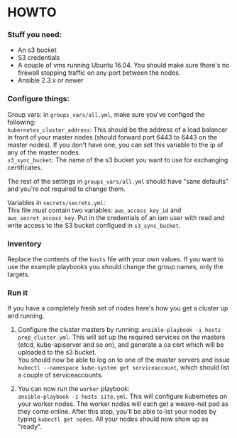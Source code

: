 # HOWTO

### Stuff you need:
- An s3 bucket
- S3 credentials
- A couple of vms running Ubuntu 16.04. You should make sure there's no firewall stopping traffic on any port between the nodes.
- Ansible 2.3.x or newer

### Configure things:
Group vars: in `groups_vars/all.yml`, make sure you've configed the following:   
`kubernetes_cluster_address`: This should be the address of a load balancer in front of your master nodes (should forward port 6443 to 6443 on the master nodes). If you don't have one, you can set this variable to the ip of any of the master nodes.   
`s3_sync_bucket`: The name of the s3 bucket you want to use for exchanging certificates.

The rest of the settings in `groups_vars/all.yml` should have "sane defaults" and you're not required to change them.

Variables in `secrets/secrets.yml`:   
This file _must_ contain two variables:
`aws_access_key_id` and `aws_secret_access_key`. Put in the credentials of an iam user with read and write access to the S3 bucket configued in `s3_sync_bucket`.

### Inventory
Replace the contents of the `hosts` file with your own values. If you want to use the example playbooks you should change the group names, only the targets.

### Run it
If you have a completely fresh set of nodes here's how you get a cluster up and running.
1. Configure the cluster masters by running:
`ansible-playbook -i hosts prep_cluster.yml`. This will set up the required services on the masters (etcd, kube-apiserver and so on), and generate a ca cert which will be uploaded to the s3 bucket.   
You should now be able to log on to one of the master servers and issue `kubectl --namespace kube-system get serviceaccount`, which should list a couple of serviceaccounts.

2. You can now run the `worker` playbook:   
`ansible-playbook -i hosts site.yml`. This will configure kubernetes on your worker nodes. The worker nodes will each get a weave-net pod as they come online. After this step, you'll be able to list your nodes by typing `kubectl get nodes`. All your nodes should now show up as "ready".